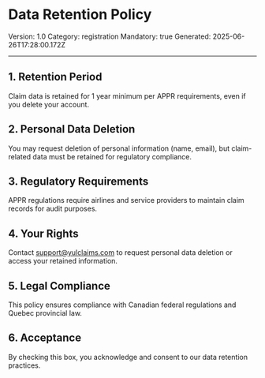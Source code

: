 # Data Retention Policy
Version: 1.0
Category: registration
Mandatory: true
Generated: 2025-06-26T17:28:00.172Z

---

## 1. Retention Period
Claim data is retained for 1 year minimum per APPR requirements, even if you delete your account.

## 2. Personal Data Deletion
You may request deletion of personal information (name, email), but claim-related data must be retained for regulatory compliance.

## 3. Regulatory Requirements
APPR regulations require airlines and service providers to maintain claim records for audit purposes.

## 4. Your Rights
Contact support@yulclaims.com to request personal data deletion or access your retained information.

## 5. Legal Compliance
This policy ensures compliance with Canadian federal regulations and Quebec provincial law.

## 6. Acceptance
By checking this box, you acknowledge and consent to our data retention practices.